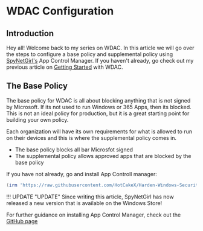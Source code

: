 # WDAC Configuration

## Introduction
Hey all! Welcome back to my series on WDAC. In this article we will go over the steps to configure a base policy and supplemental policy using [SpyNetGirl's](https://github.com/HotCakeX/Harden-Windows-Security) App Control Manager. If you haven't already, go check out my previous article on [Getting Started](/WDAC/GettingStarted.md) with WDAC.

## The Base Policy
The base policy for WDAC is all about blocking anything that is not signed by Microsoft. If its not used to run Windows or 365 Apps, then its blocked. This is not an ideal policy for production, but it is a great starting point for building your own policy.

Each organization will have its own requirements for what is allowed to run on their devices and this is where the supplemental policy comes in.

- The base policy blocks all bar Microsfot signed
- The supplemental policy allows approved apps that are blocked by the base policy

If you have not already, go and install App Controll manager:

```powershell
(irm 'https://raw.githubusercontent.com/HotCakeX/Harden-Windows-Security/main/Harden-Windows-Security.ps1')+'AppControl'|iex
```
!!! UPDATE "UPDATE"
    Since writing this article, SpyNetGirl has now released a new version that is available on the Windows Store!

For further guidance on installing App Control Manager, check out the [GitHub page](https://github.com/HotCakeX/Harden-Windows-Security)
